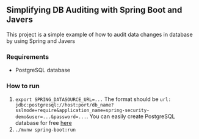 ## Simplifying DB Auditing with Spring Boot and Javers
This project is a simple example of how to audit data changes in database by using Spring and Javers

### Requirements
- PostgreSQL database

### How to run
1. `export SPRING_DATASOURCE_URL=...` The format should be `url: jdbc:postgresql://host:port/db_name?sslmode=require&application_name=spring-security-demo&user=...&password=...`. You can easily create PostgreSQL database for free [here](https://rapidapp.io)
2. `./mvnw spring-boot:run`
